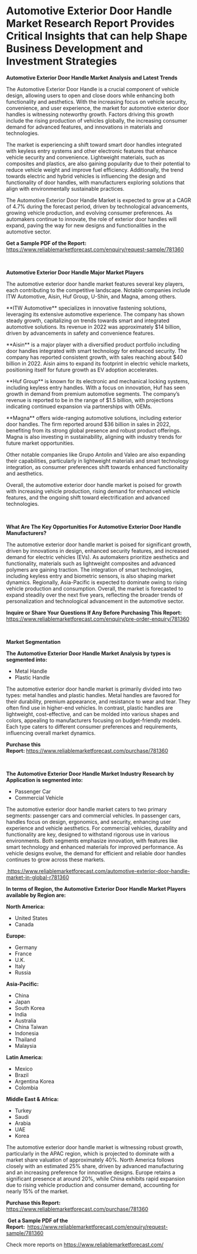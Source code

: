 <p><h1>Automotive Exterior Door Handle Market Research Report Provides Critical Insights that can help Shape Business Development and Investment Strategies</h1></p><p><strong>Automotive Exterior Door Handle Market Analysis and Latest Trends</strong></p>
<p><p>The Automotive Exterior Door Handle is a crucial component of vehicle design, allowing users to open and close doors while enhancing both functionality and aesthetics. With the increasing focus on vehicle security, convenience, and user experience, the market for automotive exterior door handles is witnessing noteworthy growth. Factors driving this growth include the rising production of vehicles globally, the increasing consumer demand for advanced features, and innovations in materials and technologies.</p><p>The market is experiencing a shift toward smart door handles integrated with keyless entry systems and other electronic features that enhance vehicle security and convenience. Lightweight materials, such as composites and plastics, are also gaining popularity due to their potential to reduce vehicle weight and improve fuel efficiency. Additionally, the trend towards electric and hybrid vehicles is influencing the design and functionality of door handles, with manufacturers exploring solutions that align with environmentally sustainable practices.</p><p>The Automotive Exterior Door Handle Market is expected to grow at a CAGR of 4.7% during the forecast period, driven by technological advancements, growing vehicle production, and evolving consumer preferences. As automakers continue to innovate, the role of exterior door handles will expand, paving the way for new designs and functionalities in the automotive sector.</p></p>
<p><strong>Get a Sample PDF of the Report:&nbsp;</strong> <a href="https://www.reliablemarketforecast.com/enquiry/request-sample/781360?utm_campaign=3310&utm_medium=2&utm_source=Github&utm_content=ia&utm_term=26032025&utm_id=automotive-exterior-door-handle">https://www.reliablemarketforecast.com/enquiry/request-sample/781360</a></p>
<p>&nbsp;</p>
<p><strong>Automotive Exterior Door Handle Major Market Players</strong></p>
<p><p>The automotive exterior door handle market features several key players, each contributing to the competitive landscape. Notable companies include ITW Automotive, Aisin, Huf Group, U-Shin, and Magna, among others. </p><p>**ITW Automotive** specializes in innovative fastening solutions, leveraging its extensive automotive experience. The company has shown steady growth, capitalizing on trends towards smart and integrated automotive solutions. Its revenue in 2022 was approximately $14 billion, driven by advancements in safety and convenience features.</p><p>**Aisin** is a major player with a diversified product portfolio including door handles integrated with smart technology for enhanced security. The company has reported consistent growth, with sales reaching about $40 billion in 2022. Aisin aims to expand its footprint in electric vehicle markets, positioning itself for future growth as EV adoption accelerates.</p><p>**Huf Group** is known for its electronic and mechanical locking systems, including keyless entry handles. With a focus on innovation, Huf has seen growth in demand from premium automotive segments. The company’s revenue is reported to be in the range of $1.5 billion, with projections indicating continued expansion via partnerships with OEMs.</p><p>**Magna** offers wide-ranging automotive solutions, including exterior door handles. The firm reported around $36 billion in sales in 2022, benefiting from its strong global presence and robust product offerings. Magna is also investing in sustainability, aligning with industry trends for future market opportunities.</p><p>Other notable companies like Grupo Antolin and Valeo are also expanding their capabilities, particularly in lightweight materials and smart technology integration, as consumer preferences shift towards enhanced functionality and aesthetics.</p><p>Overall, the automotive exterior door handle market is poised for growth with increasing vehicle production, rising demand for enhanced vehicle features, and the ongoing shift toward electrification and advanced technologies.</p></p>
<p>&nbsp;</p>
<p><strong>What Are The Key Opportunities For Automotive Exterior Door Handle Manufacturers?</strong></p>
<p><p>The automotive exterior door handle market is poised for significant growth, driven by innovations in design, enhanced security features, and increased demand for electric vehicles (EVs). As automakers prioritize aesthetics and functionality, materials such as lightweight composites and advanced polymers are gaining traction. The integration of smart technologies, including keyless entry and biometric sensors, is also shaping market dynamics. Regionally, Asia-Pacific is expected to dominate owing to rising vehicle production and consumption. Overall, the market is forecasted to expand steadily over the next five years, reflecting the broader trends of personalization and technological advancement in the automotive sector.</p></p>
<p><strong>Inquire or Share Your Questions If Any Before Purchasing This Report:</strong> <a href="https://www.reliablemarketforecast.com/enquiry/pre-order-enquiry/781360?utm_campaign=3310&utm_medium=2&utm_source=Github&utm_content=ia&utm_term=26032025&utm_id=automotive-exterior-door-handle">https://www.reliablemarketforecast.com/enquiry/pre-order-enquiry/781360</a></p>
<p>&nbsp;</p>
<p><strong>Market Segmentation</strong></p>
<p><strong>The Automotive Exterior Door Handle Market Analysis by types is segmented into:</strong></p>
<p><ul><li>Metal Handle</li><li>Plastic Handle</li></ul></p>
<p><p>The automotive exterior door handle market is primarily divided into two types: metal handles and plastic handles. Metal handles are favored for their durability, premium appearance, and resistance to wear and tear. They often find use in higher-end vehicles. In contrast, plastic handles are lightweight, cost-effective, and can be molded into various shapes and colors, appealing to manufacturers focusing on budget-friendly models. Each type caters to different consumer preferences and requirements, influencing overall market dynamics.</p></p>
<p><strong>Purchase this Report:&nbsp;</strong><a href="https://www.reliablemarketforecast.com/purchase/781360?utm_campaign=3310&utm_medium=2&utm_source=Github&utm_content=ia&utm_term=26032025&utm_id=automotive-exterior-door-handle">https://www.reliablemarketforecast.com/purchase/781360</a></p>
<p>&nbsp;</p>
<p><strong>The Automotive Exterior Door Handle Market Industry Research by Application is segmented into:</strong></p>
<p><ul><li>Passenger Car</li><li>Commercial Vehicle</li></ul></p>
<p><p>The automotive exterior door handle market caters to two primary segments: passenger cars and commercial vehicles. In passenger cars, handles focus on design, ergonomics, and security, enhancing user experience and vehicle aesthetics. For commercial vehicles, durability and functionality are key, designed to withstand rigorous use in various environments. Both segments emphasize innovation, with features like smart technology and enhanced materials for improved performance. As vehicle designs evolve, the demand for efficient and reliable door handles continues to grow across these markets.</p></p>
<p><a href="https://www.reliablemarketforecast.com/automotive-exterior-door-handle-market-in-global-r781360?utm_campaign=3310&utm_medium=2&utm_source=Github&utm_content=ia&utm_term=26032025&utm_id=automotive-exterior-door-handle">&nbsp;https://www.reliablemarketforecast.com/automotive-exterior-door-handle-market-in-global-r781360</a></p>
<p><strong>In terms of Region, the Automotive Exterior Door Handle Market Players available by Region are:</strong></p>
<p>
    <p> <strong> North America: </strong>
        <ul>
            <li>United States</li>
            <li>Canada</li>
        </ul>
        </p> 
    <p> <strong> Europe: </strong>
        <ul>
            <li>Germany</li>
            <li>France</li>
            <li>U.K.</li>
            <li>Italy</li>
            <li>Russia</li>
        </ul>
        </p> 
    <p> <strong> Asia-Pacific: </strong>
        <ul>
            <li>China</li>
            <li>Japan</li>
            <li>South Korea</li>
            <li>India</li>
            <li>Australia</li>
            <li>China Taiwan</li>
            <li>Indonesia</li>
            <li>Thailand</li>
            <li>Malaysia</li>
        </ul>
        </p> 
    <p> <strong> Latin America: </strong>
        <ul>
            <li>Mexico</li>
            <li>Brazil</li>
            <li>Argentina Korea</li>
            <li>Colombia</li>
        </ul>
        </p> 
    <p> <strong> Middle East & Africa: </strong>
        <ul>
            <li>Turkey</li>
            <li>Saudi</li>
            <li>Arabia</li>
            <li>UAE</li>
            <li>Korea</li>
        </ul>
    </p>
    </p>
<p><p>The automotive exterior door handle market is witnessing robust growth, particularly in the APAC region, which is projected to dominate with a market share valuation of approximately 40%. North America follows closely with an estimated 25% share, driven by advanced manufacturing and an increasing preference for innovative designs. Europe retains a significant presence at around 20%, while China exhibits rapid expansion due to rising vehicle production and consumer demand, accounting for nearly 15% of the market.</p></p>
<p><strong>Purchase this Report: </strong><a href="https://www.reliablemarketforecast.com/purchase/781360?utm_campaign=3310&utm_medium=2&utm_source=Github&utm_content=ia&utm_term=26032025&utm_id=automotive-exterior-door-handle">https://www.reliablemarketforecast.com/purchase/781360</a></p>
<p>&nbsp;<strong>Get a Sample PDF of the Report:&nbsp;&nbsp;</strong><a href="https://www.reliablemarketforecast.com/enquiry/request-sample/781360?utm_campaign=3310&utm_medium=2&utm_source=Github&utm_content=ia&utm_term=26032025&utm_id=automotive-exterior-door-handle">https://www.reliablemarketforecast.com/enquiry/request-sample/781360</a></p>
<p><strong></strong></p>
<p>Check more reports on <a href="https://www.reliablemarketforecast.com/?utm_campaign=3310&utm_medium=2&utm_source=Github&utm_content=ia&utm_term=26032025&utm_id=automotive-exterior-door-handle">https://www.reliablemarketforecast.com/</a></p>